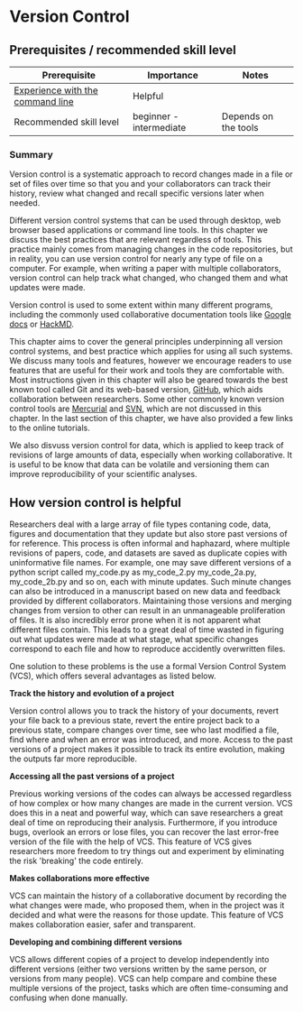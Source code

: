 # Version Control

## Prerequisites / recommended skill level

| Prerequisite | Importance | Notes |
| -------------|----------|------|
|[Experience with the command line](https://programminghistorian.org/en/lessons/intro-to-bash) | Helpful |  |
| Recommended skill level | beginner - intermediate | Depends on the tools |

### Summary 

Version control is a systematic approach to record changes made in a file or set of files over time so that you and your collaborators can track their history, review what changed and recall specific versions later when needed.

Different version control systems that can be used through desktop, web browser based applications or command line tools. In this chapter we discuss the best practices that are relevant regardless of tools.
This practice mainly comes from managing changes in the code repositories, but in reality, you can use version control for nearly any type of file on a computer.
For example, when writing a paper with multiple collaborators, version control can help track what changed, who changed them and what updates were made.

Version control is used to some extent within many different programs, including the commonly used collaborative documentation tools like [Google docs](https://docs.google.com/) or [HackMD](http://hackmd.io/).

This chapter aims to cover the general principles underpinning all version control systems, and best practice which applies for using all such systems.
We discuss many tools and features, however we encourage readers to use features that are useful for their work and tools they are comfortable with.
Most instructions given in this chapter will also be geared towards the best known tool called Git and its web-based version, [GitHub](https://github.com/), which aids collaboration between researchers.
Some other commonly known version control tools are [Mercurial](https://www.mercurial-scm.org/) and [SVN](https://subversion.apache.org/), which are not discussed in this chapter. 
In the last section of this chapter, we have also provided a few links to the online tutorials.

We also disvuss version control for data, which is applied to keep track of revisions of large amounts of data, especially when working collaborative. 
It is useful to be know that data can be volatile and versioning them can improve reproducibility of your scientific analyses.

## How version control is helpful

Researchers deal with a large array of file types contaning code, data, figures and documentation that they update but also store past versions of for reference.
This process is often informal and haphazard, where multiple revisions of papers, code, and datasets are saved as duplicate copies with uninformative file names.
For example, one may save different versions of a python script called my_code.py as my_code_2.py my_code_2a.py, my_code_2b.py and so on, each with minute updates.
Such minute changes can also be introduced in a manuscript based on new data and feedback provided by different collaborators. Maintaining those versions and merging changes from version to other can result in an unmanageable proliferation of files.
It is also incredibly error prone when it is not apparent what different files contain.
This leads to a great deal of time wasted in figuring out what updates were made at what stage, what specific changes correspond to each file and how to reproduce accidently overwritten files.

One solution to these problems is the use a formal Version Control System (VCS), which offers several advantages as listed below.

**Track the history and evolution of a project**

Version control allows you to track the history of your documents, revert your file back to a previous state, revert the entire project back to a previous state, compare changes over time, see who last modified a file, find where and when an error was introduced, and more. 
Access to the past versions of a project makes it possible to track its entire evolution, making the outputs far more reproducible.

**Accessing all the past versions of a project**

Previous working versions of the codes can always be accessed regardless of how complex or how many changes are made in the current version.
VCS does this in a neat and powerful way, which can save researchers a great deal of time on reproducing their analysis.
Furthermore, if you introduce bugs, overlook an errors or lose files, you can recover the last error-free version of the file with the help of VCS.
This feature of VCS gives researchers more freedom to try things out and experiment by eliminating the risk 'breaking' the code entirely.

**Makes collaborations more effective**

VCS can maintain the history of a collaborative document by recording the what changes were made, who proposed them, when in the project was it decided and what were the reasons for those update.
This feature of VCS makes collaboration easier, safer and transparent.

**Developing and combining different versions**

VCS allows different copies of a project to develop independently into different versions (either two versions written by the same person, or versions from many people).
VCS can help compare and combine these multiple versions of the project, tasks which are often time-consuming and confusing when done manually.


